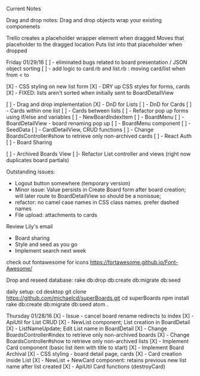 Current Notes

Drag and drop notes:
Drag and drop objects wrap your existing componenets

Trello creates a placeholder wrapper element when dragged
Moves that placeholder to the dragged location
Puts list into that placeholder when dropped

Friday 01/29/16
[ ] - eliminated bugs related to board presentation / JSON object sorting
[ ] - add logic to card.rb and list.rb : moving card/list when
      from < to





[X] - CSS styling on new list form
[X] - DRY up CSS styles for forms, cards
[X] - FIXED: lists aren't sorted when initially sent to BoardDetailView


[ ] - Drag and drop implementation
  [X] - DnD for Lists
  [ ] - DnD for Cards
   [ ] - Cards within one list
   [ ] - Cards between lists
[ ] - Refactor pop up forms using if/else and variables
  [ ] - NewBoardIndexItem
  [ ] - BoardMenu
  [ ] - BoardDetailView - board renaming pop up
  [ ] - BoardMenu component
[ ] - SeedData
[ ] - CardDetailView, CRUD functions
[ ] - Change BoardsController#show to retrieve only non-archived cards
[ ] - React Auth
[ ] - Board Sharing






[ ] - Archived Boards View
[ ]- Refactor List controller and views (right now duplicates board partials)

Outstanding issues:

- Logout button somewhere (temporary version)
- Minor issue: Value persists in Create Board form after board creation; will later
route to BoardDetailView so should be a nonissue;
- refactor: no camel case names in CSS class names. prefer dashed names
- File upload: attachments to cards

Review Lily's email
- Board sharing
- Style and seed as you go
- Implement search next week

check out fontawesome for icons
https://fortawesome.github.io/Font-Awesome/

Drop and reseed database:
rake db:drop db:create db:migrate db:seed

daily setup:
cd desktop
git clone https://github.com/michaelcd/superBoards.git
cd superBoards
npm install
rake db:create db:migrate db:seed
atom .



Thursday 01/28/16
[X] - Issue - cancel board rename redirects to index
[X] - ApiUtil for List CRUD
[X] - NewList component; List creation in BoardDetail
[X] - ListNameUpdate; Edit List name in BoardDetail
[X] - Change BoardsController#index to retrieve only non-archived boards
[X] - Change BoardsController#show to retrieve only non-archived lists
[X] - Implement Card component (basic list item with title to start)
[X] - Implement Board Archival
[X] - CSS styling - board detail page, cards
[X] - Card creation inside List
[X] - NewList + NewCard component: retains previous new list name after list created
[X] - ApiUtil Card functions (destroyCard)
